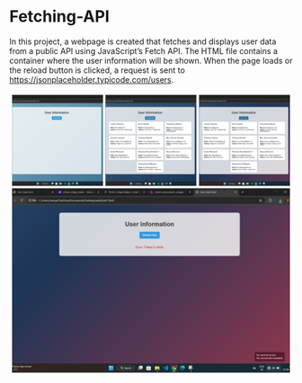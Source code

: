 # Fetching-API
In this project, a webpage is created that fetches and displays user data from a public API using JavaScript’s Fetch API. The HTML file contains a container where the user information will be shown. When the page loads or the reload button is clicked, a request is sent to https://jsonplaceholder.typicode.com/users. 


![image alt](https://github.com/RamyaS-1701/Fetching-API/blob/c3f535c70594f3b08eab67580c180f3fb46adee6/photo-collage.png%20(1).png)
